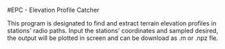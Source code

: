 #EPC - Elevation Profile Catcher

This program is designated to find and extract terrain elevation profiles in stations' radio paths.
Input the stations' coordinates and sampled desired, the output will be plotted in screen and can be download as .m or .npz fle.
